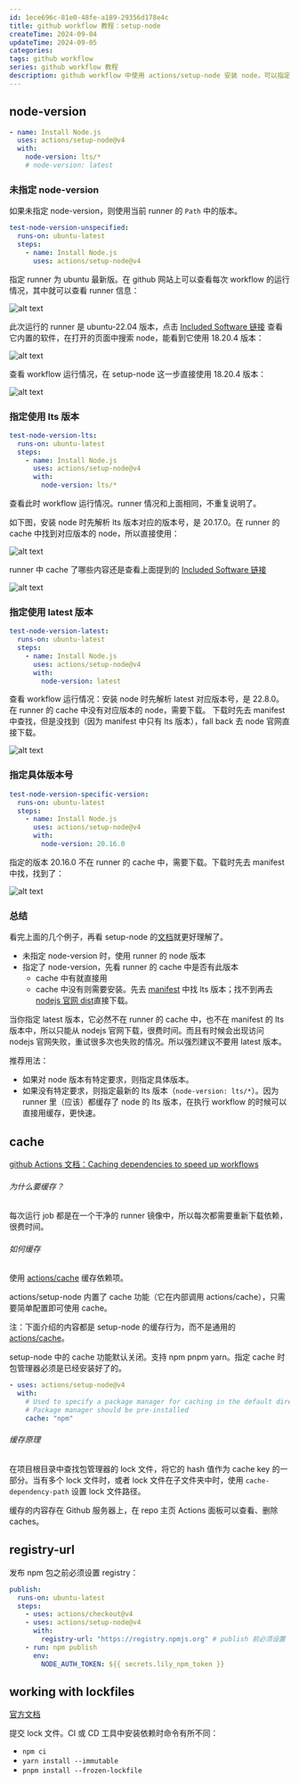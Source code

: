 ```yaml
---
id: 1ece696c-81e0-48fe-a189-29356d178e4c
title: github workflow 教程：setup-node
createTime: 2024-09-04
updateTime: 2024-09-05
categories:
tags: github workflow
series: github workflow 教程
description: github workflow 中使用 actions/setup-node 安装 node，可以指定 node 版本（推荐 lts），可以设置 cache 缓存依赖项，发布 npm 包前必须设置 registry-url，working with lockfiles
---
```


## node-version

```yml
- name: Install Node.js
  uses: actions/setup-node@v4
  with:
    node-version: lts/*
    # node-version: latest
```

### 未指定 node-version

如果未指定 node-version，则使用当前 runner 的 `Path` 中的版本。

```yml
test-node-version-unspecified:
  runs-on: ubuntu-latest
  steps:
    - name: Install Node.js
      uses: actions/setup-node@v4
```

指定 runner 为 ubuntu 最新版。在 github 网站上可以查看每次 workflow 的运行情况，其中就可以查看 runner 信息：

![alt text](../post-assets/b5a7caac-53d5-4cd7-af04-6c1893a26bd5.png)

此次运行的 runner 是 ubuntu-22.04 版本，点击 [Included Software 链接](https://github.com/actions/runner-images/blob/ubuntu22/20240825.1/images/ubuntu/Ubuntu2204-Readme.md) 查看它内置的软件，在打开的页面中搜索 node，能看到它使用 18.20.4 版本：

![alt text](../post-assets/0200620b-b930-4d5f-a6c1-ec72ea99c7e0.png)

查看 workflow 运行情况，在 setup-node 这一步直接使用 18.20.4 版本：

![alt text](../post-assets/62c6d8e3-2da8-4e29-bb7c-4c0a875824de.png)

### 指定使用 lts 版本

```yml
test-node-version-lts:
  runs-on: ubuntu-latest
  steps:
    - name: Install Node.js
      uses: actions/setup-node@v4
      with:
        node-version: lts/*
```

查看此时 workflow 运行情况。runner 情况和上面相同，不重复说明了。

如下图，安装 node 时先解析 lts 版本对应的版本号，是 20.17.0。在 runner 的 cache 中找到对应版本的 node，所以直接使用：

![alt text](../post-assets/141c46ec-4ab1-43ce-ab40-a998b296c95b.png)

runner 中 cache 了哪些内容还是查看上面提到的 [Included Software 链接](https://github.com/actions/runner-images/blob/ubuntu22/20240825.1/images/ubuntu/Ubuntu2204-Readme.md)

![alt text](../post-assets/a57d1a82-19d8-4fc1-a879-6ea556a68179.png)

### 指定使用 latest 版本

```yml
test-node-version-latest:
  runs-on: ubuntu-latest
  steps:
    - name: Install Node.js
      uses: actions/setup-node@v4
      with:
        node-version: latest
```

查看 workflow 运行情况：安装 node 时先解析 latest 对应版本号，是 22.8.0。在 runner 的 cache 中没有对应版本的 node，需要下载。
下载时先去 manifest 中查找，但是没找到（因为 manifest 中只有 lts 版本），fall back 去 node 官网直接下载。

![alt text](../post-assets/94a84227-4c28-4fd6-89fc-32708df89dea.png)

### 指定具体版本号

```yml
test-node-version-specific-version:
  runs-on: ubuntu-latest
  steps:
    - name: Install Node.js
      uses: actions/setup-node@v4
      with:
        node-version: 20.16.0
```

指定的版本 20.16.0 不在 runner 的 cache 中，需要下载。下载时先去 manifest 中找，找到了：

![alt text](../post-assets/128b2a55-61cb-468f-bcc1-65a46bbc8d4d.png)

### 总结

看完上面的几个例子，再看 setup-node 的[文档](https://github.com/actions/setup-node?tab=readme-ov-file#usage)就更好理解了。

- 未指定 node-version 时，使用 runner 的 node 版本
- 指定了 node-version，先看 runner 的 cache 中是否有此版本
  - cache 中有就直接用
  - cache 中没有则需要安装。先去 [manifest](https://github.com/actions/node-versions) 中找 lts 版本；找不到再去 [nodejs 官网 dist](https://nodejs.org/dist/)直接下载。

当你指定 latest 版本，它必然不在 runner 的 cache 中，也不在 manifest 的 lts 版本中，所以只能从 nodejs 官网下载，很费时间。而且有时候会出现访问 nodejs 官网失败，重试很多次也失败的情况。所以强烈建议不要用 latest 版本。

推荐用法：

- 如果对 node 版本有特定要求，则指定具体版本。
- 如果没有特定要求，则指定最新的 lts 版本（`node-version: lts/*`）。因为 runner 里（应该）都缓存了 node 的 lts 版本，在执行 workflow 的时候可以直接用缓存，更快速。

## cache

[github Actions 文档：Caching dependencies to speed up workflows](https://docs.github.com/en/actions/writing-workflows/choosing-what-your-workflow-does/caching-dependencies-to-speed-up-workflows)

###### 为什么要缓存？

每次运行 job 都是在一个干净的 runner 镜像中，所以每次都需要重新下载依赖，很费时间。

###### 如何缓存

使用 [actions/cache](https://github.com/actions/cache) 缓存依赖项。

actions/setup-node 内置了 cache 功能（它在内部调用 actions/cache），只需要简单配置即可使用 cache。

注：下面介绍的内容都是 setup-node 的缓存行为，而不是通用的 [actions/cache](https://github.com/actions/cache)。

setup-node 中的 cache 功能默认关闭。支持 npm pnpm yarn。指定 cache 时包管理器必须是已经安装好了的。

```yml
- uses: actions/setup-node@v4
  with:
    # Used to specify a package manager for caching in the default directory. Supported values: npm, yarn, pnpm.
    # Package manager should be pre-installed
    cache: "npm"
```

###### 缓存原理

在项目根目录中查找包管理器的 lock 文件，将它的 hash 值作为 cache key 的一部分。当有多个 lock 文件时，或者 lock 文件在子文件夹中时，使用 `cache-dependency-path` 设置 lock 文件路径。

缓存的内容存在 Github 服务器上，在 repo 主页 Actions 面板可以查看、删除 caches。

## registry-url

发布 npm 包之前必须设置 registry：

```yml
publish:
  runs-on: ubuntu-latest
  steps:
    - uses: actions/checkout@v4
    - uses: actions/setup-node@v4
      with:
        registry-url: "https://registry.npmjs.org" # publish 前必须设置 registry
    - run: npm publish
      env:
        NODE_AUTH_TOKEN: ${{ secrets.lily_npm_token }}
```

## working with lockfiles

[官方文档](https://github.com/actions/setup-node/blob/main/docs/advanced-usage.md#working-with-lockfiles)

提交 lock 文件。CI 或 CD 工具中安装依赖时命令有所不同：

- `npm ci`
- `yarn install --immutable`
- `pnpm install --frozen-lockfile`
